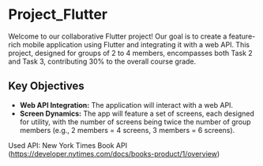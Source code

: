 # Project_Flutter

Welcome to our collaborative Flutter project! Our goal is to create a feature-rich mobile application using Flutter and integrating it with a web API. This project, designed for groups of 2 to 4 members, encompasses both Task 2 and Task 3, contributing 30% to the overall course grade.

## Key Objectives
- **Web API Integration:** The application will interact with a web API.
- **Screen Dynamics:** The app will feature a set of screens, each designed for utility, with the number of screens being twice the number of group members (e.g., 2 members = 4 screens, 3 members = 6 screens).

Used API: New York Times Book API (https://developer.nytimes.com/docs/books-product/1/overview)
